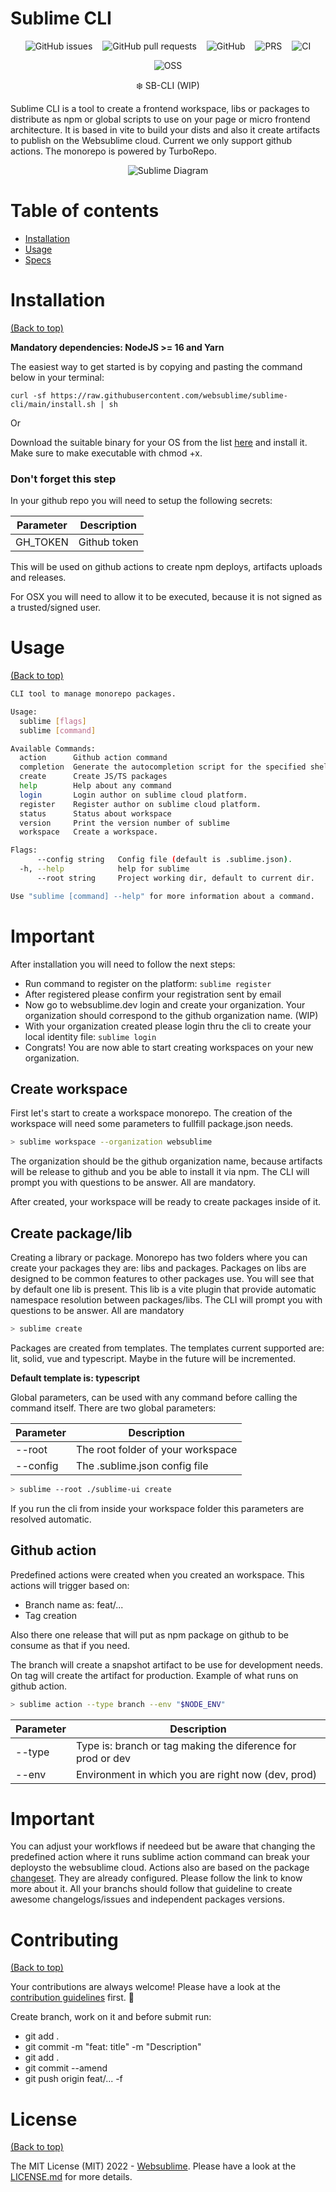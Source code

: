 # Sublime CLI

<p align="center">
  <img style="display: inline; margin: 0 6px" alt="GitHub issues" src="https://img.shields.io/github/issues/websublime/sublime-cli?style=flat-square">
  <img style="display: inline; margin: 0 6px" alt="GitHub pull requests" src="https://img.shields.io/github/issues-pr/websublime/sublime-cli?style=flat-square">
  <img style="display: inline; margin: 0 6px" alt="GitHub" src="https://img.shields.io/github/license/websublime/sublime-cli?style=flat-square">
  <img style="display: inline; margin: 0 6px" alt="PRS" src="https://img.shields.io/badge/PRs-welcome-brightgreen.svg?style=flat-square">
  <img style="display: inline; margin: 0 6px" alt="CI" src="https://github.com/websublime/sublime-cli/actions/workflows/release.yml/badge.svg?branch=main">
</p>

<p align="center">
  <img style="display: inline; margin: 0 6px" alt="OSS" src="https://forthebadge.com/images/badges/open-source.svg">
</p>

<p align="center">❄️ SB-CLI (WIP)</p>

Sublime CLI is a tool to create a frontend workspace, libs or packages to distribute as npm or global scripts to use on your page or micro frontend architecture. It is based in vite to build your dists and also it create artifacts to publish on the Websublime cloud. Current we only support github actions. The monorepo is powered by TurboRepo.

<p align="center">
  <img style="display: inline; margin: 0 6px" alt="Sublime Diagram" src="https://user-images.githubusercontent.com/495720/181646023-0828bee5-0ed9-4938-b558-b3b6f723d135.jpeg">
</p>

# Table of contents

- [Installation](#installation)
- [Usage](#usage)
- [Specs](https://github.com/websublime/sublime-cli/wiki/Specification)

# Installation

[(Back to top)](#table-of-contents)

**Mandatory dependencies: NodeJS >= 16 and Yarn**

The easiest way to get started is by copying and pasting the command below in your terminal:

````
curl -sf https://raw.githubusercontent.com/websublime/sublime-cli/main/install.sh | sh
````

Or

Download the suitable binary for your OS from the list [here](https://github.com/websublime/sublime-cli/releases) and install it. Make sure to make executable with chmod +x.

### Don't forget this step

In your github repo you will need to setup the following secrets:

| Parameter | Description |
|---|---|
| GH_TOKEN | Github token |

This will be used on github actions to create npm deploys, artifacts uploads and releases.

For OSX you will need to allow it to be executed, because it is not signed as a trusted/signed user.

# Usage

[(Back to top)](#table-of-contents)

```bash
CLI tool to manage monorepo packages.

Usage:
  sublime [flags]
  sublime [command]

Available Commands:
  action      Github action command
  completion  Generate the autocompletion script for the specified shell
  create      Create JS/TS packages
  help        Help about any command
  login       Login author on sublime cloud platform.
  register    Register author on sublime cloud platform.
  status      Status about workspace
  version     Print the version number of sublime
  workspace   Create a workspace.

Flags:
      --config string   Config file (default is .sublime.json).
  -h, --help            help for sublime
      --root string     Project working dir, default to current dir.

Use "sublime [command] --help" for more information about a command.
```

# Important

After installation you will need to follow the next steps:

- Run command to register on the platform: ```sublime register```
- After registered please confirm your registration sent by email
- Now go to websublime.dev login and create your organization. Your organization should correspond to the github organization name. (WIP)
- With your organization created please login thru the cli to create your local identity file: ```sublime login```
- Congrats! You are now able to start creating workspaces on your new organization.

## Create workspace

First let's start to create a workspace monorepo. The creation of the workspace will need some parameters to fullfill package.json needs.

```bash
> sublime workspace --organization websublime
```

The organization should be the github organization name, because artifacts will be release to github and you be able to install it via npm.
The CLI will prompt you with questions to be answer. All are mandatory.

After created, your workspace will be ready to create packages inside of it.

## Create package/lib

Creating a library or package. Monorepo has two folders where you can create your packages they are: libs and packages. Packages on libs are designed to be common features to other packages use. You will see that by default one lib is present. This lib is a vite plugin that provide automatic namespace resolution between packages/libs. The CLI will prompt you with questions to be answer. All are mandatory

```bash
> sublime create
```

Packages are created from templates. The templates current supported are: lit, solid, vue and typescript. Maybe in the future will be incremented.

**Default template is: typescript**

Global parameters, can be used with any command before calling the command itself. There are two global parameters:

| Parameter | Description |
|---|---|
| --root | The root folder of your workspace |
| --config | The .sublime.json config file |

```bash
> sublime --root ./sublime-ui create
```

If you run the cli from inside your workspace folder this parameters are resolved automatic.

## Github action

Predefined actions were created when you created an workspace. This actions will trigger based on:
- Branch name as: feat/...
- Tag creation

Also there one release that will put as npm package on github to be consume as that if you need.

The branch will create a snapshot artifact to be use for development needs. On tag will create the artifact for production.
Example of what runs on github action.

```bash
> sublime action --type branch --env "$NODE_ENV"
```

| Parameter | Description |
|---|---|
| --type | Type is: branch or tag making the diference for prod or dev |
| --env | Environment in which you are right now (dev, prod) |

# Important

You can adjust your workflows if needeed but be aware that changing the predefined action where it runs sublime action command can break your deploysto the websublime cloud.
Actions also are based on the package [changeset](https://github.com/changesets/changesets). They are already configured. Please follow the link to know more about it. All your branchs should follow that guideline to create awesome changelogs/issues and independent packages versions.

# Contributing

[(Back to top)](#table-of-contents)

Your contributions are always welcome! Please have a look at the [contribution guidelines](CONTRIBUTING.md) first. :tada:

Create branch, work on it and before submit run:
  - git add .
  - git commit -m "feat: title" -m "Description"
  - git add .
  - git commit --amend
  - git push origin feat/... -f

# License

[(Back to top)](#table-of-contents)


The MIT License (MIT) 2022 - [Websublime](https://github.com/websublime/). Please have a look at the [LICENSE.md](LICENSE.md) for more details.

